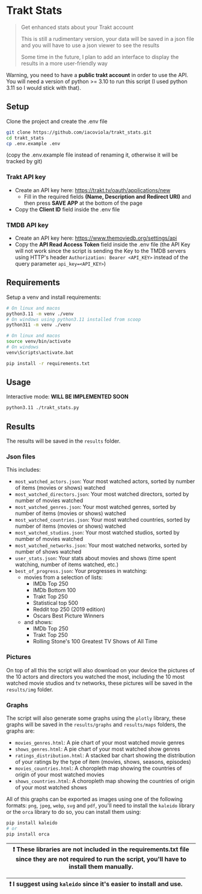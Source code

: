 # Trakt Stats

> Get enhanced stats about your Trakt account
>
> This is still a rudimentary version, your data will be saved in a json file and you will have to use a json viewer to see the results
>
> Some time in the future, I plan to add an interface to display the results in a more user-friendly way

Warning, you need to have a **public trakt account** in order to use the API.
You will need a version of python >= 3.10 to run this script (I used python 3.11 so I would stick with that).

## Setup

Clone the project and create the .env file

```bash
git clone https://github.com/iacoviola/trakt_stats.git
cd trakt_stats
cp .env.example .env
```

(copy the .env.example file instead of renaming it, otherwise it will be tracked by git)

### Trakt API key

- Create an API key here: https://trakt.tv/oauth/applications/new
  - Fill in the required fields <b>(Name, Description and Redirect URI)</b> and then press <b>SAVE APP</b> at the bottom of the page
- Copy the **Client ID** field inside the .env file

### TMDB API key

- Create an API key here: https://www.themoviedb.org/settings/api
- Copy the **API Read Access Token** field inside the .env file (the API Key will not work since the script is sending the Key to the TMDB servers using HTTP's header `Authorization: Bearer <API_KEY>` instead of the query parameter `api_key=<API_KEY>`)

## Requirements

Setup a venv and install requirements:

```bash
# On linux and macos
python3.11 -m venv ./venv
# On windows using python3.11 installed from scoop
python311 -m venv ./venv

# On linux and macos
source venv/bin/activate
# On windows
venv\Scripts\activate.bat

pip install -r requirements.txt 
```

## Usage

Interactive mode: **WILL BE IMPLEMENTED SOON**

```bash
python3.11 ./trakt_stats.py
```

## Results

The results will be saved in the `results` folder.

### Json files

This includes:
- `most_watched_actors.json`: Your most watched actors, sorted by number of items (movies or shows) watched
- `most_watched_directors.json`: Your most watched directors, sorted by number of movies watched
- `most_watched_genres.json`: Your most watched genres, sorted by number of items (movies or shows) watched
- `most_watched_countries.json`: Your most watched countries, sorted by number of items (movies or shows) watched
- `most_watched_studios.json`: Your most watched studios, sorted by number of movies watched
- `most_watched_networks.json`: Your most watched networks, sorted by number of shows watched
- `user_stats.json`: Your stats about movies and shows (time spent watching, number of items watched, etc.)
- `best_of_progress.json`: Your progresses in watching: 
  - movies from a selection of lists:
    - IMDb Top 250
    - IMDb Bottom 100
    - Trakt Top 250
    - Statistical top 500
    - Reddit top 250 (2019 edition)
    - Oscars Best Picture Winners
  - and shows:
    - IMDb Top 250
    - Trakt Top 250
    - Rolling Stone's 100 Greatest TV Shows of All Time

### Pictures

On top of all this the script will also download on your device the pictures of the 10 actors and directors you watched the most, including the 10 most watched movie studios and tv networks, these pictures will be saved in the `results/img` folder.

### Graphs

The script will also generate some graphs using the `plotly` library, these graphs will be saved in the `results/graphs` and `results/maps` folders, the graphs are:
- `movies_genres.html`: A pie chart of your most watched movie genres
- `shows_genres.html`: A pie chart of your most watched show genres
- `ratings_distribution.html`: A stacked bar chart showing the distribution of your ratings by the type of item (movies, shows, seasons, episodes)
- `movies_countries.html`: A choropleth map showing the countries of origin of your most watched movies
- `shows_countries.html`: A choropleth map showing the countries of origin of your most watched shows

All of this graphs can be exported as images using one of the following formats: `png`, `jpeg`, `webp`, `svg` and `pdf`, you'll need to install the `kaleido` library or the `orca` library to do so, you can install them using:

```bash
pip install kaleido
# or
pip install orca
```

| :exclamation: These libraries are not included in the requirements.txt file since they are not required to run the script, you'll have to install them manually. |
| --- |

| :exclamation: I suggest using `kaleido` since it's easier to install and use. |
| --- |
